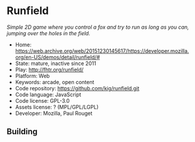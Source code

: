 # Runfield

_Simple 2D game where you control a fox and try to run as long as you can, jumping over the holes in the field._

- Home: https://web.archive.org/web/20151230145617/https://developer.mozilla.org/en-US/demos/detail/runfield/#
- State: mature, inactive since 2011
- Play: http://fhtr.org/runfield/
- Platform: Web
- Keywords: arcade, open content
- Code repository: https://github.com/kig/runfield.git
- Code language: JavaScript
- Code license: GPL-3.0
- Assets license: ? (MPL/GPL/LGPL)
- Developer: Mozilla, Paul Rouget

## Building
